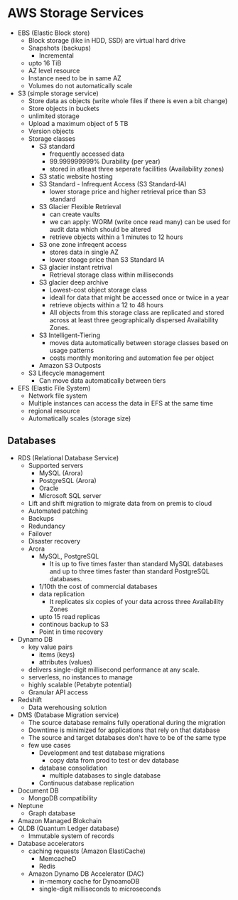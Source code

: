 # AWS Storage Services

- EBS (Elastic Block store)
    - Block storage (like in HDD, SSD) are virtual hard drive
    - Snapshots (backups)
        - Incremental
    - upto 16 TiB
    - AZ level resource
    - Instance need to be in same AZ
    - Volumes do not automatically scale
- S3 (simple storage service)
    - Store data as objects (write whole files if there is even a bit change)
    - Store objects in buckets
    - unlimited storage
    - Upload a maximum object of 5 TB
    - Version objects
    - Storage classes
        - S3 standard
            - frequently accessed data
            - 99.999999999% Durability (per year)
            - stored in atleast three seperate facilities (Availability zones)
        - S3 static website hosting
        - S3 Standard - Infrequent Access (S3 Standard-IA)
            - lower storage price and higher retrieval price than S3 standard
        - S3 Glacier Flexible Retrieval
            - can create vaults
            - we can apply: WORM (write once read many) can be used for audit data which should be altered
            - retrieve objects within a 1 minutes to 12 hours
        - S3 one zone infreqent access
            - stores data in single AZ
            - lower stoage price than S3 Standard IA 
        - S3 glacier instant retrival
            - Retrieval storage class within milliseconds
        - S3 glacier deep archive
            - Lowest-cost object storage class
            - ideall for data that might be accessed once or twice in a year
            - retrieve objects within a 12 to 48 hours
            - All objects from this storage class are replicated and stored across at least three geographically dispersed Availability Zones.
        - S3 Intelligent-Tiering
            - moves data automatically between storage classes based on usage patterns
            - costs monthly monitoring and automation fee per object
        - Amazon S3 Outposts
    - S3 Lifecycle management
        - Can move data automatically between tiers
- EFS (Elastic File System)
    - Network file system
    - Multiple instances can access the data in EFS at the same time
    - regional resource
    - Automatically scales (storage size)

## Databases

- RDS (Relational Database Service)
    - Supported servers
        - MySQL (Arora)
        - PostgreSQL (Arora)
        - Oracle
        - Microsoft SQL server
    - Lift and shift migration to migrate data from on premis to cloud
    - Automated patching
    - Backups
    - Redundancy
    - Failover
    - Disaster recovery
    - Arora
        - MySQL, PostgreSQL
            - It is up to five times faster than standard MySQL databases and up to three times faster than standard PostgreSQL databases.
        - 1/10th the cost of commercial databases
        - data replication
            - It replicates six copies of your data across three Availability Zones
        - upto 15  read replicas
        - continous backup to S3
        - Point in time recovery
- Dynamo DB
    - key value pairs
        - items (keys)
        - attributes (values)
    - delivers single-digit millisecond performance at any scale.
    - serverless, no instances to manage
    - highly scalable (Petabyte potential)
    - Granular API access
- Redshift
    - Data werehousing solution
- DMS (Database Migration service)
    - The source database remains fully operational during the migration
    - Downtime is minimized for applications that rely on that database
    - The source and target databases don't have to be of the same type
    - few use cases
        - Development and test database migrations
            - copy data from prod to test or dev database
        - database consolidation
            - multiple databases to single database
        - Continuous database replication
- Document DB
    - MongoDB compatibility
- Neptune
    - Graph database
- Amazon Managed Blokchain
- QLDB (Quantum Ledger database)
    - Immutable system of records
- Database accelerators
    - caching requests (Amazon ElastiCache)
        - MemcacheD
        - Redis
    - Amazon Dynamo DB Accelerator (DAC)
        - in-memory cache for DynoamoDB
        - single-digit milliseconds to microseconds
